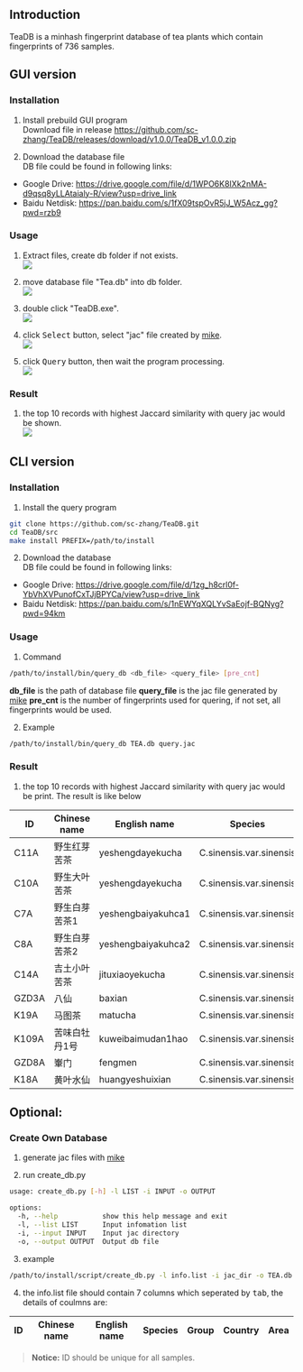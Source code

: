 ## Introduction
TeaDB is a minhash fingerprint database of tea plants which contain fingerprints of 736 samples.

## GUI version

### Installation
1. Install prebuild GUI program  
Download file in release
https://github.com/sc-zhang/TeaDB/releases/download/v1.0.0/TeaDB_v1.0.0.zip

2. Download the database file  
DB file could be found in following links:  
- Google Drive: https://drive.google.com/file/d/1WPO6K8IXk2nMA-d9qsq8yLLAtaialy-R/view?usp=drive_link
- Baidu Netdisk: https://pan.baidu.com/s/1fX09tspOvR5jJ_W5Acz_gg?pwd=rzb9

### Usage
1. Extract files, create db folder if not exists.  
![](images/step1.png)

2. move database file "Tea.db" into db folder.  
![](images/step2.png)

3. double click "TeaDB.exe".  
![](images/step3.png)

4. click <kbd>Select</kbd> button, select "jac" file created by [mike](https://github.com/Argonum-Clever2/mike).  
![](images/step4.png)

5. click <kbd>Query</kbd> button, then wait the program processing.  
![](images/step5.png)

### Result
1. the top 10 records with highest Jaccard similarity with query jac would be shown.  
![](images/step6.png)


## CLI version
### Installation
1. Install the query program
```bash
git clone https://github.com/sc-zhang/TeaDB.git
cd TeaDB/src
make install PREFIX=/path/to/install
```

2. Download the database  
DB file could be found in following links:  
- Google Drive: https://drive.google.com/file/d/1zg_h8crl0f-YbVhXVPunofCxTJjBPYCa/view?usp=drive_link
- Baidu Netdisk: https://pan.baidu.com/s/1nEWYqXQLYvSaEojf-BQNyg?pwd=94km

### Usage

1. Command
```bash
/path/to/install/bin/query_db <db_file> <query_file> [pre_cnt]
```
**db_file** is the path of database file
**query_file** is the jac file generated by [mike](https://github.com/Argonum-Clever2/mike)
**pre_cnt** is the number of fingerprints used for quering, if not set, all fingerprints would be used.

2. Example
```bash
/path/to/install/bin/query_db TEA.db query.jac
```

### Result
1. the top 10 records with highest Jaccard similarity with query jac would be print. The result is like below

|ID|Chinese name|English name|Species|Group|Country|Area|Similarity|
|---|---|---|---|---|---|---|---|
|C11A|野生红芽苦茶|yeshengdayekucha|C.sinensis.var.sinensis|CSS.G1|China|Fujian|1|
|C10A|野生大叶苦茶|yeshengdayekucha|C.sinensis.var.sinensis|CSS.G1|China|Fujian|0.357936|
|C7A|野生白芽苦茶1|yeshengbaiyakuhca1|C.sinensis.var.sinensis|CSS.G1|China|Fujian|0.314573|
|C8A|野生白芽苦茶2|yeshengbaiyakuhca2|C.sinensis.var.sinensis|CSS.G1|China|Fujian|0.314535|
|C14A|吉土小叶苦茶|jituxiaoyekucha|C.sinensis.var.sinensis|CSS.G1|China|Guangdong|0.292489|
|GZD3A|八仙|baxian|C.sinensis.var.sinensis|CSS.G1|China|Fujian|0.28172|
|K19A|马图茶|matucha|C.sinensis.var.sinensis|CSS.G1|China|Guangdong|0.280125|
|K109A|苦味白牡丹1号|kuweibaimudan1hao|C.sinensis.var.sinensis|CSS.G1|China|Fujian|0.279485|
|GZD8A|輋门|fengmen|C.sinensis.var.sinensis|CSS.G1|China|Guangdong|0.275496|
|K18A|黄叶水仙|huangyeshuixian|C.sinensis.var.sinensis|CSS.G1|China|Fujian|0.271065|

## Optional:
### Create Own Database
1. generate jac files with [mike](https://github.com/Argonum-Clever2/mike)

2. run create_db.py
```bash
usage: create_db.py [-h] -l LIST -i INPUT -o OUTPUT

options:
  -h, --help           show this help message and exit
  -l, --list LIST      Input infomation list
  -i, --input INPUT    Input jac directory
  -o, --output OUTPUT  Output db file
```

3. example
```bash
/path/to/install/script/create_db.py -l info.list -i jac_dir -o TEA.db
```

4. the info.list file should contain 7 columns which seperated by <kbd>tab</kbd>, the details of coulmns are:

|ID|Chinese name|English name|Species|Group|Country|Area|
|---|---|---|---|---|---|---|

> **Notice:** ID should be unique for all samples.

